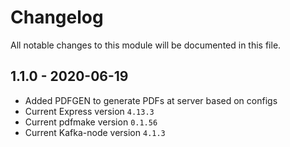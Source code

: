 # Changelog
All notable changes to this module will be documented in this file.

## 1.1.0 - 2020-06-19
- Added PDFGEN to generate PDFs at server based on configs     
- Current Express version `4.13.3`
- Current pdfmake version `0.1.56`
- Current Kafka-node version `4.1.3`
